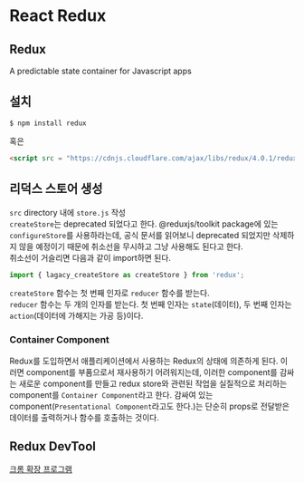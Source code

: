 # React Redux

## Redux
A predictable state container for Javascript apps

## 설치
```
$ npm install redux
```
혹은  
```html
<script src = "https://cdnjs.cloudflare.com/ajax/libs/redux/4.0.1/redux.min.js"></script>
```

## 리덕스 스토어 생성
`src` directory 내에 `store.js` 작성  
`createStore`는 deprecated 되었다고 한다. @reduxjs/toolkit package에 있는 `configureStore`를 사용하라는데, 공식 문서를 읽어보니 deprecated 되었지만 삭제하지 않을 예정이기 때문에 취소선을 무시하고 그냥 사용해도 된다고 한다.  
취소선이 거슬리면 다음과 같이 import하면 된다.
```js
import { lagacy_createStore as createStore } from 'redux';
```

`createStore` 함수는 첫 번째 인자로 `reducer` 함수를 받는다.  
`reducer` 함수는 두 개의 인자를 받는다. 첫 번째 인자는 `state`(데이터), 두 번째 인자는 `action`(데이터에 가해지는 가공 등)이다.

### Container Component
Redux를 도입하면서 애플리케이션에서 사용하는 Redux의 상태에 의존하게 된다. 이러면 component를 부품으로서 재사용하기 어려워지는데, 이러한 component를 감싸는 새로운 component를 만들고 redux store와 관련된 작업을 실질적으로 처리하는 component를 `Container Component`라고 한다. 감싸여 있는 component(`Presentational Component`라고도 한다.)는 단순히 props로 전달받은 데이터를 출력하거나 함수를 호출하는 것이다.

## Redux DevTool
[크롬 확장 프로그램](https://bit.ly/reduxdevtool)
